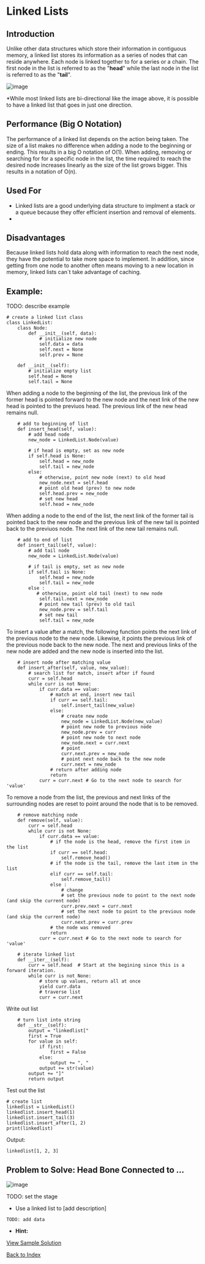 # Linked Lists
## Introduction
Unlike other data structures which store their information in contiguous memory, a linked list stores its information as a series of nodes that can reside anywhere. Each node is linked together to for a series or a chain. The first node in the list is referred to as the "**head**" while the last node in the list is referred to as the "**tail**".

![image](images/linked.png)

*While most linked lists are bi-directional like the image above, it is possible to have a linked list that goes in just one direction.

## Performance (Big O Notation)
The performance of a linked list depends on the action being taken. The size of a list makes no difference when adding a node to the beginning or ending. This results in a big O notation of O(1). When adding, removing or searching for for a specific node in the list, the time required to reach the desired node increases linearly as the size of the list grows bigger. This results in a notation of O(n).

## Used For
* Linked lists are a good underlying data structure to implment a stack or a queue because they offer efficient insertion and removal of elements.
* 

## Disadvantages
Because linked lists hold data along with information to reach the next node, they have the potential to take more space to implement. In addition, since getting from one node to another often means moving to a new location in memory, linked lists can´t take advantage of caching.

## Example: 
TODO: describe example

```
# create a linked list class
class LinkedList:
    class Node:
        def __init__(self, data):
            # initialize new node
            self.data = data
            self.next = None
            self.prev = None

    def __init__(self):
        # initialize empty list
        self.head = None
        self.tail = None
```

When adding a node to the beginning of the list, the previous link of the former head is pointed forward to the new node and the next link of the new head is pointed to the previuos head. The previous link of the new head remains null.

```
    # add to beginning of list
    def insert_head(self, value):
        # add head node
        new_node = LinkedList.Node(value)  
        
        # if head is empty, set as new node
        if self.head is None:
            self.head = new_node
            self.tail = new_node
        else:
            # otherwise, point new node (next) to old head 
            new_node.next = self.head
            # point old head (prev) to new node
            self.head.prev = new_node
            # set new head
            self.head = new_node
```

When adding a node to the end of the list, the next link of the former tail is pointed back to the new node and the previous link of the new tail is pointed back to the previuos node. The next link of the new tail remains null.

```
    # add to end of list
    def insert_tail(self, value):
        # add tail node
        new_node = LinkedList.Node(value)

        # if tail is empty, set as new node
        if self.tail is None:
            self.head = new_node
            self.tail = new_node
        else :
           # otherwise, point old tail (next) to new node
            self.tail.next = new_node
            # point new tail (prev) to old tail
            new_node.prev = self.tail
            # set new tail
            self.tail = new_node
```

To insert a value after a match, the following function points the next link of the previous node to the new node. Likewise, it points the previous link of the previous node back to the new node. The next and previous links of the new node are added and the new node is inserted into the list.
```
    # insert node after matching value
    def insert_after(self, value, new_value):
        # search list for match, insert after if found
        curr = self.head
        while curr is not None:
            if curr.data == value:
                # match at end, insert new tail
                if curr == self.tail:
                    self.insert_tail(new_value)
                else:
                    # create new node
                    new_node = LinkedList.Node(new_value)
                    # point new node to previous node
                    new_node.prev = curr
                    # point new node to next node
                    new_node.next = curr.next
                    # point 
                    curr.next.prev = new_node
                    # point next node back to the new node
                    curr.next = new_node
                # return after adding node
                return
            curr = curr.next # Go to the next node to search for 'value'
```

To remove a node from the list, the previous and next links of the surrounding nodes are reset to point around the node that is to be removed.
```
    # remove matching node
    def remove(self, value):
        curr = self.head
        while curr is not None:
            if curr.data == value:
                # if the node is the head, remove the first item in the list
                if curr == self.head:
                    self.remove_head()
                # if the node is the tail, remove the last item in the list
                elif curr == self.tail:
                    self.remove_tail()
                else :
                    # change 
                    # set the previous node to point to the next node (and skip the current node)
                    curr.prev.next = curr.next
                    # set the next node to point to the previous node (and skip the current node)
                    curr.next.prev = curr.prev
                # the node was removed
                return
            curr = curr.next # Go to the next node to search for 'value'

    # iterate linked list
    def __iter__(self):
        curr = self.head  # Start at the begining since this is a forward iteration.
        while curr is not None:
            # store up values, return all at once
            yield curr.data
            # traverse list
            curr = curr.next

```

Write out list
```
    # turn list into string
    def __str__(self):
        output = "linkedlist["
        first = True
        for value in self:
            if first:
                first = False
            else:
                output += ", "
            output += str(value)
        output += "]"
        return output
```

Test out the list
```
# create list
linkedlist = LinkedList()
linkedlist.insert_head(1)
linkedlist.insert_tail(3)
linkedlist.insert_after(1, 2)
print(linkedlist)
```

Output:
```
linkedlist[1, 2, 3]
```

## Problem to Solve: Head Bone Connected to ...

![image](images/igor.png)

TODO: set the stage

+ Use a linked list to [add description]

```
TODO: add data
```
 
+ **Hint:** 

[View Sample Solution](stack_solution.py)

[Back to Index](0-welcome.md)